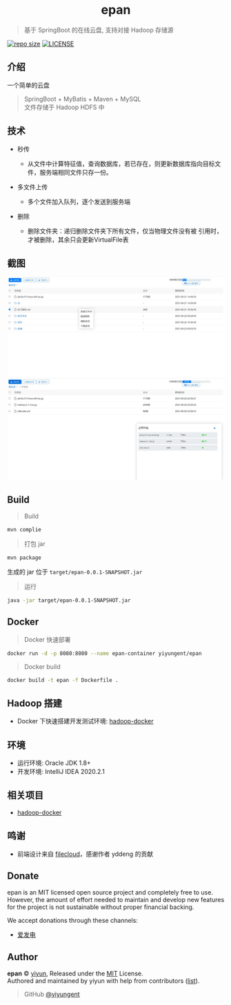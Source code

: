 
<p align="center">
<!-- <img src="docs/images/logo.png" alt="epan"> -->
</p>
<h1 align="center">epan</h1>

> 基于 SpringBoot 的在线云盘, 支持对接 Hadoop 存储源

[![repo size](https://img.shields.io/github/repo-size/yiyungent/epan.svg?style=flat)]()
[![LICENSE](https://img.shields.io/github/license/yiyungent/epan.svg?style=flat)](https://github.com/yiyungent/epan/blob/master/LICENSE)

<!-- [English](README_en.md) -->

## 介绍

一个简单的云盘

> SpringBoot + MyBatis + Maven + MySQL  
> 文件存储于 Hadoop HDFS 中

## 技术

- 秒传
  - 从文件中计算特征值，查询数据库，若已存在，则更新数据库指向目标文件，服务端相同文件只存一份。

- 多文件上传
  - 多个文件加入队列，逐个发送到服务端

- 删除
  - 删除文件夹：递归删除文件夹下所有文件，仅当物理文件没有被	引用时，才被删除，其余只会更新VirtualFile表


## 截图

![](/docs/images/Snipaste_2021-06-29_22-52-39.jpg)
![](/docs/images/Snipaste_2021-06-29_22-56-54.jpg)


## Build

> Build

```bash
mvn complie
```

> 打包 jar

```bash
mvn package
```

生成的 jar 位于 `target/epan-0.0.1-SNAPSHOT.jar`

> 运行

```bash
java -jar target/epan-0.0.1-SNAPSHOT.jar
```

## Docker

> Docker 快速部署

```bash
docker run -d -p 8080:8080 --name epan-container yiyungent/epan
```

> Docker build

```bash
docker build -t epan -f Dockerfile .
```

## Hadoop 搭建

- Docker 下快速搭建开发测试环境: [hadoop-docker](https://github.com/yiyungent/hadoop-docker)

## 环境

- 运行环境: Oracle JDK 1.8+
- 开发环境: IntelliJ IDEA 2020.2.1

## 相关项目

- [hadoop-docker](https://github.com/yiyungent/hadoop-docker)

## 鸣谢

- 前端设计来自 <a href="https://github.com/yddeng/filecloud" target="_blank">filecloud</a>，感谢作者 yddeng 的贡献

## Donate

epan is an MIT licensed open source project and completely free to use. However, the amount of effort needed to maintain and develop new features for the project is not sustainable without proper financial backing.

We accept donations through these channels:

- <a href="https://afdian.net/@yiyun" target="_blank">爱发电</a>

## Author

**epan** © [yiyun](https://github.com/yiyungent), Released under the [MIT](./LICENSE) License.<br>
Authored and maintained by yiyun with help from contributors ([list](https://github.com/yiyungent/epan/contributors)).

> GitHub [@yiyungent](https://github.com/yiyungent)